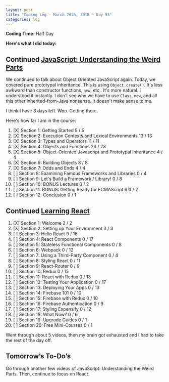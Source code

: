```yaml
---
layout: post
title: "Coding Log — March 26th, 2018 — Day 55"
categories: log
---
```


**Coding Time:** Half Day

**Here's what I did today:**

## Continued [JavaScript: Understanding the Weird Parts](http//udemy.com/understand-javascript)

We continued to talk about Object Oriented JavaScript again. Today, we covered pure prototypal inheritance. This is using `Object.create()`. It's less awkward than constructor functions, `new`, etc.. It's more natural. I understood it instantly. I don't see why we have to use `Class`, `new`, and all this other inherited-from-Java nonsense. It doesn't make sense to me.

I think I have 3 days left. Woo. Getting there.

Here's how far I am in the course:

1. [X] Section 1: Getting Started 5 / 5
2. [X] Section 2: Execution Contexts and Lexical Environments 13 / 13
3. [X] Section 3: Types and Operators 11 / 11
4. [X] Section 4: Objects and Functions 23 / 23
5. [X] Section 5: Object-Oriented Javascript and Prototypal Inheritance 4 / 4
6. [X] Section 6: Building Objects 8 / 8
7. [X] Section 7: Odds and Ends 4 / 4
8. [ ] Section 8: Examining Famous Frameworks and Libraries 0 / 4
9. [ ] Section 9: Let's Build a Framework / Library! 0 / 8
10. [ ] Section 10: BONUS Lectures 0 / 2
11. [ ] Section 11: BONUS: Getting Ready for ECMAScript 6 0 / 2
12. [ ] Section 12: Conclusion 0 / 1

## Continued [Learning React](https://www.udemy.com/react-2nd-edition/)


1. [X] Section 1: Welcome 2 / 2
2. [X] Section 2: Setting up Your Environment 3 / 3
3. [ ] Section 3: Hello React 9 / 16
4. [ ] Section 4: React Components 0 / 17
5. [ ] Section 5: Stateless Functional Components 0 / 8
6. [ ] Section 6: Webpack 0 / 12
7. [ ] Section 7: Using a Third-Party Component 0 / 4
8. [ ] Section 8: Styling React 0 / 11
9. [ ] Section 9: React-Router 0 / 9
10. [ ] Section 10: Redux 0 / 15
11. [ ] Section 11: React with Redux 0 / 13
12. [ ] Section 12: Testing Your Application 0 / 17
13. [ ] Section 13: Deploying Your Apps 0 / 13
14. [ ] Section 14: Firebase 101 0 / 10
15. [ ] Section 15: Firebase with Redux 0 / 10
16. [ ] Section 16: Firebase Authentication 0 / 9
17. [ ] Section 17: Styling Expensify 0 / 12
18. [ ] Section 18: What Now?  0 / 6
19. [ ] Section 19: Upgrade Guides 0 / 1
20. [ ] Section 20: Free Mini-Courses 0 / 1

Went through about 5 videos, then my brain got exhausted and I had to take the rest of the day off.

## Tomorrow’s To-Do’s

Go through another few videos of JavaScript: Understanding the Weird Parts. Then, continue to focus on React.